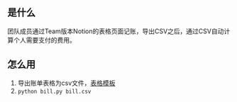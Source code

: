## 是什么

团队成员通过Team版本Notion的表格页面记账，导出CSV之后，通过CSV自动计算个人需要支付的费用。

## 怎么用

1. 导出账单表格为csv文件，[表格模板](https://)
2. `python bill.py bill.csv`


